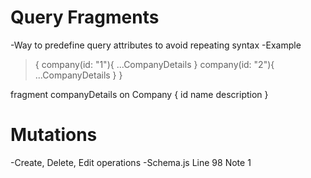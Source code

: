 
# Query Fragments
-Way to predefine query attributes to avoid repeating syntax
-Example

> {
    company(id: "1"){
        ...CompanyDetails
    }
    company(id: "2"){
        ...CompanyDetails
    }
}

fragment companyDetails on Company {
    id
    name
    description
}

# Mutations
-Create, Delete, Edit operations
-Schema.js Line 98 Note 1